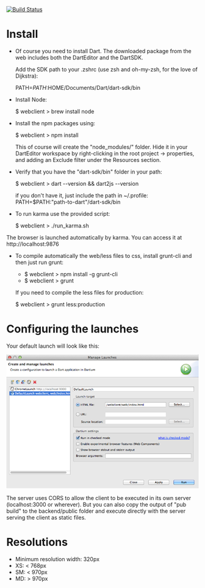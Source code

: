 [![Build Status](https://drone.io/github.com/DailySoccer/webclient/status.png)](https://drone.io/github.com/DailySoccer/webclient/latest)

Install
=============

- Of course you need to install Dart. The downloaded package from the web includes both the DartEditor and the DartSDK.

  Add the SDK path to your .zshrc (use zsh and oh-my-zsh, for the love of Dijkstra):
  
  PATH=$PATH:$HOME/Documents/Dart/dart-sdk/bin

- Install Node:

	$ webclient > brew install node
	
- Install the npm packages using:

	$ webclient > npm install

	This of course will create the "node_modules/" folder. Hide it in your DartEditor workspace by right-clicking 
	in the root project -> properties, and adding an Exclude filter under the Resources section.
	
- Verify that you have the "dart-sdk/bin" folder in your path: 
    
    $ webclient > dart --version && dart2js --version

  if you don't have it, just include the path in ~/.profile: PATH=$PATH:"path-to-dart"/dart-sdk/bin

- To run karma use the provided script:

  $ webclient > ./run_karma.sh

The browser is launched automatically by karma. You can access it at http://localhost:9876

- To compile automatically the web/less files to css, install grunt-cli and then just run grunt:
  
  + $ webclient > npm install -g grunt-cli
  + $ webclient > grunt
  
  If you need to compile the less files for production:
  
  $ webclient > grunt less:production


Configuring the launches
=========================

Your default launch will look like this:

![alt tag](doc/launch01.png)

The server uses CORS to allow the client to be executed in its own server (localhost:3000 or wherever). But you can also copy 
the output of "pub build" to the backend/public folder and execute directly with the server serving the client as static files.

Resolutions
===========

- Minimum resolution width: 320px
- XS: < 768px
- SM: < 970px
- MD: > 970px

